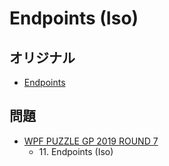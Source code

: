 # Endpoints (Iso)

## オリジナル
- [Endpoints](endpoints.md)

## 問題
- [WPF PUZZLE GP 2019 ROUND 7](../questions/wpfpgp2019-7.md)
	- 11\. Endpoints (Iso)
